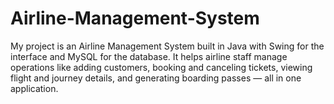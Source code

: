 # Airline-Management-System
My project is an Airline Management System built in Java with Swing for the interface and MySQL for the database. It helps airline staff manage operations like adding customers, booking and canceling tickets, viewing flight and journey details, and generating boarding passes — all in one application.
